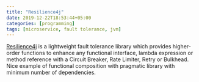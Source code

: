 ```yaml
---
title: "Resilience4j"
date: 2019-12-22T18:53:44+05:00
categories: [programming]
tags: [microservice, fault tolerance, jvm]
--- 
```

[Resilience4j](https://github.com/resilience4j/resilience4j) is a lightweight fault tolerance library which provides higher-order functions to enhance any functional interface, lambda expression or method reference with a Circuit Breaker, Rate Limiter, Retry or Bulkhead.   
Nice example of functional composition with pragmatic library with minimum number of dependencies.
